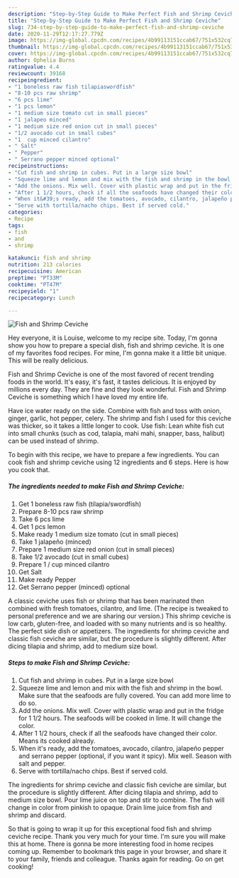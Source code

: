```yaml
---
description: "Step-by-Step Guide to Make Perfect Fish and Shrimp Ceviche"
title: "Step-by-Step Guide to Make Perfect Fish and Shrimp Ceviche"
slug: 734-step-by-step-guide-to-make-perfect-fish-and-shrimp-ceviche
date: 2020-11-29T12:17:27.779Z
image: https://img-global.cpcdn.com/recipes/4b99113151ccab67/751x532cq70/fish-and-shrimp-ceviche-recipe-main-photo.jpg
thumbnail: https://img-global.cpcdn.com/recipes/4b99113151ccab67/751x532cq70/fish-and-shrimp-ceviche-recipe-main-photo.jpg
cover: https://img-global.cpcdn.com/recipes/4b99113151ccab67/751x532cq70/fish-and-shrimp-ceviche-recipe-main-photo.jpg
author: Ophelia Burns
ratingvalue: 4.4
reviewcount: 39168
recipeingredient:
- "1 boneless raw fish tilapiaswordfish"
- "8-10 pcs raw shrimp"
- "6 pcs lime"
- "1 pcs lemon"
- "1 medium size tomato cut in small pieces"
- "1 jalapeo minced"
- "1 medium size red onion cut in small pieces"
- "1/2 avocado cut in small cubes"
- "1  cup minced cilantro"
- " Salt"
- " Pepper"
- " Serrano pepper minced optional"
recipeinstructions:
- "Cut fish and shrimp in cubes. Put in a large size bowl"
- "Squeeze lime and lemon and mix with the fish and shrimp in the bowl. Make sure that the seafoods are fully covered. You can add more lime to do so."
- "Add the onions. Mix well. Cover with plastic wrap and put in the fridge for 1 1/2 hours. The seafoods will be cooked in lime. It will change the color."
- "After 1 1/2 hours, check if all the seafoods have changed their color. Means its cooked already."
- "When it&#39;s ready, add the tomatoes, avocado, cilantro, jalapeño pepper and serrano pepper (optional, if you want it spicy). Mix well. Season with salt and pepper."
- "Serve with tortilla/nacho chips. Best if served cold."
categories:
- Recipe
tags:
- fish
- and
- shrimp

katakunci: fish and shrimp 
nutrition: 213 calories
recipecuisine: American
preptime: "PT33M"
cooktime: "PT47M"
recipeyield: "1"
recipecategory: Lunch

---
```



![Fish and Shrimp Ceviche](https://img-global.cpcdn.com/recipes/4b99113151ccab67/751x532cq70/fish-and-shrimp-ceviche-recipe-main-photo.jpg)

Hey everyone, it is Louise, welcome to my recipe site. Today, I'm gonna show you how to prepare a special dish, fish and shrimp ceviche. It is one of my favorites food recipes. For mine, I'm gonna make it a little bit unique. This will be really delicious.

Fish and Shrimp Ceviche is one of the most favored of recent trending foods in the world. It's easy, it's fast, it tastes delicious. It is enjoyed by millions every day. They are fine and they look wonderful. Fish and Shrimp Ceviche is something which I have loved my entire life.

Have ice water ready on the side. Combine with fish and toss with onion, ginger, garlic, hot pepper, celery. The shrimp and fish I used for this ceviche was thicker, so it takes a little longer to cook. Use fish: Lean white fish cut into small chunks (such as cod, talapia, mahi mahi, snapper, bass, halibut) can be used instead of shrimp.


To begin with this recipe, we have to prepare a few ingredients. You can cook fish and shrimp ceviche using 12 ingredients and 6 steps. Here is how you cook that.

<!--inarticleads1-->

##### The ingredients needed to make Fish and Shrimp Ceviche:

1. Get 1 boneless raw fish (tilapia/swordfish)
1. Prepare 8-10 pcs raw shrimp
1. Take 6 pcs lime
1. Get 1 pcs lemon
1. Make ready 1 medium size tomato (cut in small pieces)
1. Take 1 jalapeño (minced)
1. Prepare 1 medium size red onion (cut in small pieces)
1. Take 1/2 avocado (cut in small cubes)
1. Prepare 1 / cup minced cilantro
1. Get  Salt
1. Make ready  Pepper
1. Get  Serrano pepper (minced) optional


A classic ceviche uses fish or shrimp that has been marinated then combined with fresh tomatoes, cilantro, and lime. (The recipe is tweaked to personal preference and we are sharing our version.) This shrimp ceviche is low carb, gluten-free, and loaded with so many nutrients and is so healthy. The perfect side dish or appetizers. The ingredients for shrimp ceviche and classic fish ceviche are similar, but the procedure is slightly different. After dicing tilapia and shrimp, add to medium size bowl. 

<!--inarticleads2-->

##### Steps to make Fish and Shrimp Ceviche:

1. Cut fish and shrimp in cubes. Put in a large size bowl
1. Squeeze lime and lemon and mix with the fish and shrimp in the bowl. Make sure that the seafoods are fully covered. You can add more lime to do so.
1. Add the onions. Mix well. Cover with plastic wrap and put in the fridge for 1 1/2 hours. The seafoods will be cooked in lime. It will change the color.
1. After 1 1/2 hours, check if all the seafoods have changed their color. Means its cooked already.
1. When it&#39;s ready, add the tomatoes, avocado, cilantro, jalapeño pepper and serrano pepper (optional, if you want it spicy). Mix well. Season with salt and pepper.
1. Serve with tortilla/nacho chips. Best if served cold.


The ingredients for shrimp ceviche and classic fish ceviche are similar, but the procedure is slightly different. After dicing tilapia and shrimp, add to medium size bowl. Pour lime juice on top and stir to combine. The fish will change in color from pinkish to opaque. Drain lime juice from fish and shrimp and discard. 

So that is going to wrap it up for this exceptional food fish and shrimp ceviche recipe. Thank you very much for your time. I'm sure you will make this at home. There is gonna be more interesting food in home recipes coming up. Remember to bookmark this page in your browser, and share it to your family, friends and colleague. Thanks again for reading. Go on get cooking!

